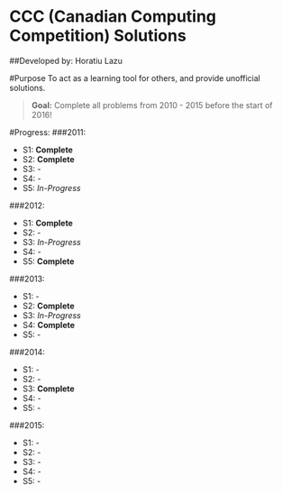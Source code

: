 # CCC (Canadian Computing Competition) Solutions
##Developed by: Horatiu Lazu

#Purpose
To act as a learning tool for others, and provide unofficial solutions.
> **Goal:** Complete all problems from 2010 - 2015 before the start of 2016!

#Progress:
###2011:
* S1: **Complete**
* S2: **Complete**
* S3: -
* S4: -
* S5: _In-Progress_

###2012:
* S1: **Complete**
* S2: -
* S3: _In-Progress_
* S4: -
* S5: **Complete**

###2013:
* S1: -
* S2: **Complete**
* S3: _In-Progress_
* S4: **Complete**
* S5: -

###2014:
* S1: -
* S2: -
* S3: **Complete**
* S4: -
* S5: -

###2015:
* S1: -
* S2: -
* S3: -
* S4: -
* S5: -

